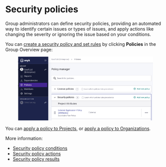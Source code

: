 # Security policies

Group administrators can define security policies, providing an automated way to identify certain issues or types of issues, and apply actions like changing the severity or ignoring the issue based on your conditions.

You can [create a security policy and set rules](how-to-create-a-security-policy-and-set-rules.md) by clicking **Policies** in the Group Overview page:

<figure><img src="../../../.gitbook/assets/Screenshot 2023-03-30 at 10.05.27.png" alt=""><figcaption></figcaption></figure>

You can [apply a policy to Projects](../apply-a-policy-to-projects.md), or [apply a policy to Organizations](../apply-a-policy-to-organizations.md).

More information:

* [Security policy conditions](security-policies-conditions.md)
* [Security policy actions](security-policy-actions.md)
* [Security policy results](security-policy-results.md)
